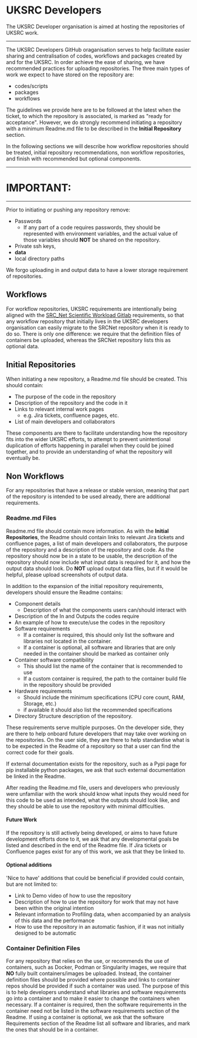 # UKSRC Developers
The UKSRC Developer organisation is aimed at hosting the repositories of UKSRC work.
___
The UKSRC Developers GitHub oraganisation serves to help facilitate easier sharing and centralisation of codes, 
workflows and packages created by and for the UKSRC. In order achieve the ease of sharing, we have recommended practices
for uploading repositories. The three main types of work we expect to have stored on the repository are: 
- codes/scripts 
- packages 
- workflows 

The guidelines we provide here are to be followed at the latest when the ticket, to which the repository is associated, 
is marked as "ready for acceptance". However, we do strongly recommend initiating a repository with a minimum 
Readme.md file to be described in the **Initial Repository** section. 

In the following sections we will describe how workflow repositories should be treated, initial repository 
recommendations, non workflow repositories, and finish with recommended but optional components.

--- 

# **IMPORTANT:**

___
Prior to initiating or pushing any repository remove:
- Passwords 
  - If any part of a code requires passwords, they should be represented with environment variables, and the actual 
value of those variables should **NOT** be shared on the repository.
- Private ssh keys, 
- **data** 
- local directory paths

We forgo uploading in and output data to have a lower storage requirement of repositories.

## Workflows

For workflow repositories, UKSRC requirements are intentionally being aligned with the 
[SRC_Net Scientific Workload Gitlab](https://gitlab.com/ska-telescope/src/src-workloads) requirements, so that any 
workflow repository that initially lives in the UKSRC developers organisation can easily migrate to the SRCNet 
repository when it is ready to do so. There is only one difference: we require that the definition files of containers
be uploaded, whereas the SRCNet repository lists this as optional data. 

## Initial Repositories

When initiating a new repository, a Readme.md file should be created. This should contain: 
- The purpose of the code in the repository
- Description of the repository and the code in it
- Links to relevant internal work pages
  - e.g. Jira tickets, confluence pages, etc.
- List of main developers and collaborators

These components are there to facilitate understanding how the repository fits into the wider UKSRC efforts, to attempt
to prevent unintentional duplication of efforts happening in parallel when they could be joined together, and to provide
an understanding of what the repository will eventually be.

## Non Workflows

For any repositories that have a release or stable version, meaning that part of the repository is intended to be used 
already, there are additional requirements. 

### Readme.md Files
Readme.md file should contain more information. As with the **Initial Repositories**, the Readme should
contain links to relevant Jira tickets and confluence pages, a list of main developers and collaborators, the purpose
of the repository and a description of the repository and code. As the repository should now be in a state to be usable,
the description of the repository should now include what input data is required for it, and how the output data should 
look. Do **NOT** upload output data files, but if it would be helpful, please upload screenshots of output 
data.

In addition to the expansion of the initial repository requirements, developers should ensure the Readme contains: 
- Component details
  - Description of what the components users can/should interact with
- Description of the In and Outputs the codes require
- An example of how to execute/use the codes in the repository
- Software requirements
  - If a container is required, this should only list the software and libraries not located in the container.
  - If a container is optional, all software and libraries that are only needed in the container should be marked as container only
- Container software compatibility
  - This should list the name of the container that is recommended to use
  - If a custom container is required, the path to the container build file in the repository should be provided
- Hardware requirements 
  - Should include the minimum specifications (CPU core count, RAM, Storage, etc.)
  - if available it should also list the recommended specifications 
- Directory Structure description of the repository. 

These requirements serve multiple purposes. On the developer side, they are there to help onboard future developers that 
may take over working on the repositories. On the user side, they are there to help standardise what is to be expected 
in the Readme of a repository so that a user can find the correct code for their goals.

If external documentation exists for the repository, such as a Pypi page for pip installable python packages, we ask 
that such external documentation be linked in the Readme.

After reading the Readme.md file, users and developers who previously were unfamiliar with the work should know what 
inputs they would need for this code to be used as intended, what the outputs should look like, and they should be able 
to use the repository with minimal difficulties.

#### Future Work
If the repository is still actively being developed, or aims to have future development efforts done to it, we ask that 
any developmental goals be listed and described in the end of the Readme file. If Jira tickets or Confluence pages exist for any of this work, we 
ask that they be linked to.

#### Optional additions
'Nice to have' additions that could be beneficial if provided could contain, but are not limited to:
- Link to Demo video of how to use the repository
- Description of how to use the repository for work that may not have been within the original intention
- Relevant information to Profiling data, when accompanied by an analysis of this data and the performance
- How to use the repository in an automatic fashion, if it was not initially designed to be automatic

### Container Definition Files

For any repository that relies on the use, or recommends the use of containers, such as Docker, Podman or Singularity 
images, we require that **NO** fully built containers/images be uploaded. Instead, the container definition files should be 
provided where possible and links to container repos should be provided if such a container was used. The purpose of this is 
to help developers understand what libraries and software requirements go into a container and to make it easier to 
change the containers when necessary. If a container is required, then the software requirements in the container need
not be listed in the software requirements section of the Readme. If using a container is optional, we ask that the 
software Requirements section of the Readme list all software and libraries, and mark the ones that should be in a 
container.

